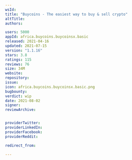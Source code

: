 ```yaml
---
wsId: 
title: "Buycoins - The easiest way to buy & sell crypto"
altTitle: 
authors:

users: 5000
appId: africa.buycoins.buycoinsx.basic
released: 2021-04-16
updated: 2021-07-15
version: "1.1.16"
stars: 3.8
ratings: 115
reviews: 76
size: 34M
website: 
repository: 
issue: 
icon: africa.buycoins.buycoinsx.basic.png
bugbounty: 
verdict: wip
date: 2021-08-02
signer: 
reviewArchive:


providerTwitter: 
providerLinkedIn: 
providerFacebook: 
providerReddit: 

redirect_from:

---
```




